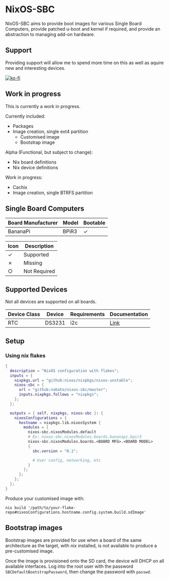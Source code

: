 # NixOS-SBC

NixOS-SBC aims to provide boot images for various Single Board Computers,
provide patched u-boot and kernel if required, and provide an abstraction
to managing add-on hardware.


## Support

Providing support will allow me to spend more time on this as well as aquire
new and interesting devices.

[![ko-fi](https://ko-fi.com/img/githubbutton_sm.svg)](https://ko-fi.com/nakatoio)


## Work in progress

This is currently a work in progress.

Currently included:
 * Packages
 * Image creation, single ext4 partition
   * Customised image
   * Bootstrap image

Alpha (Functional, but subject to change):
 * Nix board definitions
 * Nix device definitions

Work in progress:
 * Cachix
 * Image creation, single BTRFS partition


## Single Board Computers

| Board Manufacturer | Model           | Bootable |
| ------------------ | --------------- | -------- |
| BananaPi           | BPiR3           | ✓        |

| Icon | Description  |
| ---- | ------------ |
| ✓    | Supported    |
| ✗    | Missing      |
| ○    | Not Required |


## Supported Devices

Not all devices are supported on all boards.

| Device Class | Device | Requirements | Documentation |
| ------------ | ------ | ------------ | ------------- |
| RTC          | DS3231 | i2c          | [Link](./lib/devices/rtc/ds3231/README.md) |


## Setup

### Using nix flakes

```nix
{
  description = "NixOS configuration with flakes";
  inputs = {
    nixpkgs.url = "github:nixos/nixpkgs/nixos-unstable";
    nixos-sbc = {
      url = "github:nakato/nixos-sbc/master";
      inputs.nixpkgs.follows = "nixpkgs";
    };
  };

  outputs = { self, nixpkgs, nixos-sbc }: {
    nixosConfigurations = {
      hostname = nixpkgs.lib.nixosSystem {
        modules = [
          nixos-sbc.nixosModules.default
          # Ex: nixos-sbc.nixosModules.boards.bananapi.bpir3
          nixos-sbc.nixosModules.boards.<BOARD MFG>.<BOARD MODEL>
          {
            sbc.version = "0.1";

            # User config, networking, etc
          }
        ];
      };
    };
  };
}
```

Produce your customised image with:
```
nix build '/path/to/your-flake-repo#nixosConfigurations.hostname.config.system.build.sdImage'
```

## Bootstrap images

Bootstrap images are provided for use when a board of the same architecture
as the target, with nix installed, is not available to produce a pre-customised
image.

Once the image is provisioned onto the SD card, the device will DHCP on all
available interfaces.  Log into the root user with the password
`SBCDefaultBootstrapPassword`, then change the password with `passwd`.
